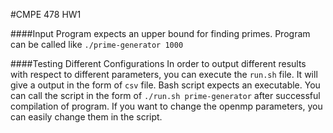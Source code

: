 #CMPE 478 HW1

####Input 
Program expects an upper bound for finding primes. Program can be called like ```./prime-generator 1000```

####Testing Different Configurations
In order to output different results with respect to different parameters, you can execute the ```run.sh``` file. It
will give a output in the form of ```csv``` file. Bash script expects an executable. You can call the script in the form of
```./run.sh prime-generator``` after successful compilation of program. If you want to change the openmp parameters,
you can easily change them in the script.
